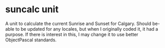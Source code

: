 # suncalc unit

A unit to calculate the current Sunrise and Sunset for Calgary.  Should be-able to be updated for any locales, but when I originally coded it, it had a purpose.  If there is interest in this, I may change it to use better ObjectPascal standards.
